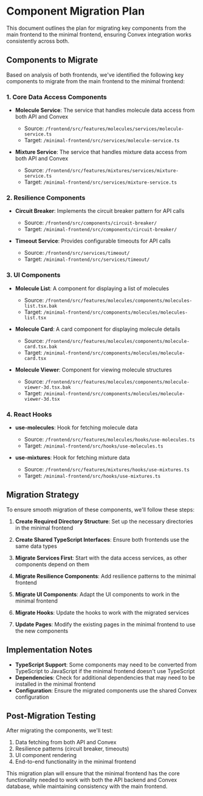 # Component Migration Plan

This document outlines the plan for migrating key components from the main frontend to the minimal frontend, ensuring Convex integration works consistently across both.

## Components to Migrate

Based on analysis of both frontends, we've identified the following key components to migrate from the main frontend to the minimal frontend:

### 1. Core Data Access Components

- **Molecule Service**: The service that handles molecule data access from both API and Convex
  - Source: `/frontend/src/features/molecules/services/molecule-service.ts`
  - Target: `/minimal-frontend/src/services/molecule-service.ts`

- **Mixture Service**: The service that handles mixture data access from both API and Convex
  - Source: `/frontend/src/features/mixtures/services/mixture-service.ts`
  - Target: `/minimal-frontend/src/services/mixture-service.ts`

### 2. Resilience Components

- **Circuit Breaker**: Implements the circuit breaker pattern for API calls
  - Source: `/frontend/src/components/circuit-breaker/`
  - Target: `/minimal-frontend/src/components/circuit-breaker/`

- **Timeout Service**: Provides configurable timeouts for API calls
  - Source: `/frontend/src/services/timeout/`
  - Target: `/minimal-frontend/src/services/timeout/`

### 3. UI Components

- **Molecule List**: A component for displaying a list of molecules
  - Source: `/frontend/src/features/molecules/components/molecules-list.tsx.bak`
  - Target: `/minimal-frontend/src/components/molecules/molecules-list.tsx`

- **Molecule Card**: A card component for displaying molecule details
  - Source: `/frontend/src/features/molecules/components/molecule-card.tsx.bak`
  - Target: `/minimal-frontend/src/components/molecules/molecule-card.tsx`

- **Molecule Viewer**: Component for viewing molecule structures
  - Source: `/frontend/src/features/molecules/components/molecule-viewer-3d.tsx.bak`
  - Target: `/minimal-frontend/src/components/molecules/molecule-viewer-3d.tsx`

### 4. React Hooks

- **use-molecules**: Hook for fetching molecule data
  - Source: `/frontend/src/features/molecules/hooks/use-molecules.ts`
  - Target: `/minimal-frontend/src/hooks/use-molecules.ts`

- **use-mixtures**: Hook for fetching mixture data
  - Source: `/frontend/src/features/mixtures/hooks/use-mixtures.ts`
  - Target: `/minimal-frontend/src/hooks/use-mixtures.ts`

## Migration Strategy

To ensure smooth migration of these components, we'll follow these steps:

1. **Create Required Directory Structure**: Set up the necessary directories in the minimal frontend

2. **Create Shared TypeScript Interfaces**: Ensure both frontends use the same data types

3. **Migrate Services First**: Start with the data access services, as other components depend on them

4. **Migrate Resilience Components**: Add resilience patterns to the minimal frontend

5. **Migrate UI Components**: Adapt the UI components to work in the minimal frontend

6. **Migrate Hooks**: Update the hooks to work with the migrated services

7. **Update Pages**: Modify the existing pages in the minimal frontend to use the new components

## Implementation Notes

- **TypeScript Support**: Some components may need to be converted from TypeScript to JavaScript if the minimal frontend doesn't use TypeScript
- **Dependencies**: Check for additional dependencies that may need to be installed in the minimal frontend
- **Configuration**: Ensure the migrated components use the shared Convex configuration

## Post-Migration Testing

After migrating the components, we'll test:

1. Data fetching from both API and Convex
2. Resilience patterns (circuit breaker, timeouts)
3. UI component rendering
4. End-to-end functionality in the minimal frontend

This migration plan will ensure that the minimal frontend has the core functionality needed to work with both the API backend and Convex database, while maintaining consistency with the main frontend.